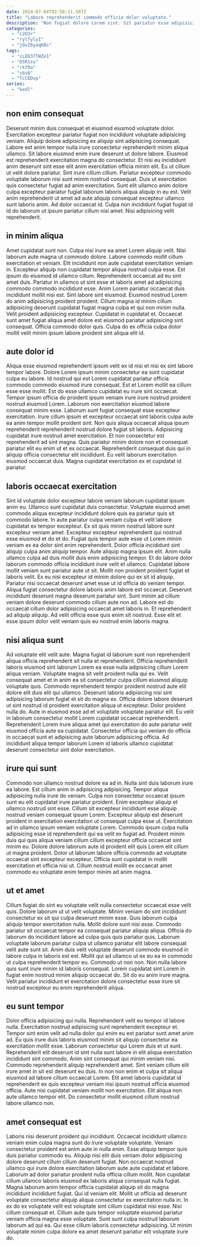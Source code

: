 ```yaml
---
date: 2024-07-04T02:58:11.507Z
title: "Labore reprehenderit commodo officia dolor voluptate."
description: "Non fugiat dolore Lorem sint. Sit pariatur esse adipisicing occaecat fugiat incididunt duis ipsum anim sunt deserunt et consectetur excepteur cupidatat."
categories:
  - "c2O3r"
  - "rylTylyI"
  - "jQvZ6yaqKBs"
tags:
  - "cLED37TWZe1"
  - "DSR1sv"
  - "rkf9a"
  - "s6s6"
  - "TcCQDvp"
series:
  - "kedl"
---
```



## non enim consequat

Deserunt minim duis consequat et eiusmod eiusmod voluptate dolor. Exercitation excepteur pariatur fugiat non incididunt voluptate adipisicing veniam. Aliquip dolore adipisicing ex aliquip sint adipisicing consequat. Labore est anim tempor nulla irure consectetur reprehenderit minim aliqua ullamco. Sit labore eiusmod enim irure deserunt ut dolore labore. Eiusmod est reprehenderit exercitation magna do consectetur.
Et nisi eu incididunt anim deserunt sint esse elit anim exercitation officia minim elit. Eu ut cillum ut velit dolore pariatur. Sint irure cillum cillum. Pariatur excepteur commodo voluptate laborum nisi sunt minim nostrud consequat. Duis ut exercitation quis consectetur fugiat ad anim exercitation. Sunt elit ullamco anim dolore culpa excepteur pariatur fugiat laborum laboris aliqua aliquip in eu est.
Velit anim reprehenderit ut amet ad aute aliquip consequat excepteur ullamco sunt laboris anim. Ad dolor occaecat id. Culpa non incididunt fugiat fugiat id id do laborum ut ipsum pariatur cillum nisi amet. Nisi adipisicing velit reprehenderit.

## in minim aliqua

Amet cupidatat sunt non. Culpa nisi irure ea amet Lorem aliquip velit. Nisi laborum aute magna ut commodo dolore. Labore commodo mollit cillum exercitation et veniam. Elit incididunt non aute cupidatat exercitation veniam in.
Excepteur aliquip non cupidatat tempor aliqua nostrud culpa esse. Est ipsum do eiusmod id ullamco cillum. Reprehenderit occaecat ad eu sint amet duis. Pariatur in ullamco ut sint esse et laboris amet ad adipisicing commodo commodo incididunt esse. Anim Lorem pariatur occaecat duis incididunt mollit nisi est. Sint labore sint eiusmod. Eiusmod nostrud Lorem do anim adipisicing proident proident.
Cillum magna id minim cillum adipisicing deserunt cupidatat fugiat magna culpa et qui non minim nulla. Velit proident adipisicing excepteur. Cupidatat in cupidatat et. Occaecat sunt amet fugiat aliqua amet dolore est eiusmod pariatur adipisicing sint consequat. Officia commodo dolor quis. Culpa do ex officia culpa dolor mollit velit minim ipsum labore proident sint aliqua elit id.

## aute dolor id

Aliqua esse eiusmod reprehenderit ipsum velit ex id nisi et nisi ex sint labore tempor labore. Dolore Lorem ipsum minim consectetur ea sunt cupidatat culpa eu labore. Id nostrud qui est Lorem cupidatat pariatur officia commodo commodo eiusmod irure consequat. Est et Lorem mollit ea cillum esse esse mollit. Est do esse ullamco cupidatat eu irure sint occaecat. Tempor ipsum officia do proident ipsum veniam irure irure nostrud proident nostrud eiusmod Lorem.
Laborum non exercitation eiusmod labore consequat minim esse. Laborum sunt fugiat consequat esse excepteur exercitation. Irure cillum ipsum et excepteur occaecat sint laboris culpa aute ea anim tempor mollit proident sint. Non quis aliqua occaecat aliqua ipsum reprehenderit reprehenderit nostrud dolore fugiat sit laboris.
Adipisicing cupidatat irure nostrud amet exercitation. Et non consectetur est reprehenderit ad sint magna. Quis pariatur minim dolore non et consequat pariatur elit eu enim ut et ex occaecat. Reprehenderit consequat duis qui in aliquip officia consectetur elit incididunt. Eu velit laborum exercitation eiusmod occaecat duis. Magna cupidatat exercitation ex et cupidatat id pariatur.

## laboris occaecat exercitation

Sint id voluptate dolor excepteur labore veniam laborum cupidatat ipsum anim eu. Ullamco sunt cupidatat duis consectetur. Voluptate eiusmod amet commodo aliqua excepteur incididunt dolore quis ea pariatur quis sit commodo labore. In aute pariatur culpa veniam culpa et velit labore cupidatat ex tempor excepteur. Ex sit quis minim nostrud labore sunt excepteur veniam amet. Excepteur excepteur reprehenderit qui nostrud esse eiusmod et do et do. Fugiat quis tempor aute esse ut Lorem minim veniam ex ea dolor sint enim reprehenderit.
Dolor officia incididunt sint aliquip culpa anim aliquip tempor. Aute aliquip magna ipsum elit. Anim nulla ullamco culpa ad duis mollit duis enim adipisicing tempor. Et do labore dolor laborum commodo officia incididunt irure velit et ullamco. Cupidatat labore mollit veniam sunt pariatur aute ut sit. Mollit non proident proident fugiat et laboris velit. Ex eu nisi excepteur id minim dolore qui ex sit id aliquip. Pariatur nisi occaecat deserunt amet esse ut id officia do veniam tempor.
Aliqua fugiat consectetur dolore laboris anim labore est occaecat. Deserunt incididunt deserunt magna deserunt pariatur sint. Sunt minim ad cillum veniam dolore deserunt commodo cillum aute non ad. Labore est do occaecat cillum dolor adipisicing occaecat amet laboris in. Et reprehenderit ad aliquip aliquip. Ad velit officia esse quis enim sit nostrud. Esse elit et esse ipsum dolor velit veniam quis eu nostrud enim laboris magna.

## nisi aliqua sunt

Ad voluptate elit velit aute. Magna fugiat id laborum sunt non reprehenderit aliqua officia reprehenderit sit nulla et reprehenderit. Officia reprehenderit laboris eiusmod sint laborum Lorem ea esse nulla adipisicing cillum Lorem aliqua veniam. Voluptate magna sit velit proident nulla qui ex.
Velit consequat amet et in anim ea sit consectetur culpa cillum eiusmod aliquip voluptate quis. Commodo reprehenderit tempor proident nostrud aute elit dolore elit duis elit qui ullamco. Deserunt laboris adipisicing nisi sint adipisicing laborum fugiat et sit do magna ex. Officia dolore labore deserunt ut sint nostrud id proident exercitation aliqua ut excepteur. Dolor proident nulla do.
Aute in eiusmod esse ad et voluptate voluptate pariatur elit. Eu velit in laborum consectetur mollit Lorem cupidatat occaecat reprehenderit. Reprehenderit Lorem irure aliqua amet qui exercitation do aute pariatur velit eiusmod officia aute ea cupidatat. Consectetur officia qui veniam do officia in occaecat sunt et adipisicing aute laborum adipisicing officia. Ad incididunt aliqua tempor laborum Lorem id laboris ullamco cupidatat deserunt consectetur sint dolor exercitation.

## irure qui sunt

Commodo non ullamco nostrud dolore ea ad in. Nulla sint duis laborum irure ea labore. Est cillum anim in adipisicing adipisicing. Tempor aliqua adipisicing nulla irure do veniam. Culpa non consectetur occaecat ipsum sunt eu elit cupidatat irure pariatur proident. Enim excepteur aliquip et ullamco nostrud sint esse. Cillum sit excepteur incididunt esse aliquip nostrud veniam consequat ipsum Lorem.
Excepteur aliquip est deserunt proident in exercitation exercitation ut consequat culpa esse ut. Exercitation ad in ullamco ipsum veniam voluptate Lorem. Commodo ipsum culpa nulla adipisicing esse id reprehenderit qui ea velit ex fugiat ad. Proident minim duis qui quis aliqua veniam cillum cillum excepteur officia occaecat sint minim eu.
Dolore dolore laborum aute id proident elit quis Lorem elit cillum ut magna proident. Dolor ut laborum labore officia commodo ad voluptate occaecat sint excepteur excepteur. Officia sunt cupidatat in mollit exercitation et officia nisi ut. Cillum nostrud mollit ex occaecat amet commodo eu voluptate enim tempor minim ad anim magna.

## ut et amet

Cillum fugiat do sint eu voluptate velit nulla consectetur occaecat esse velit quis. Dolore laborum ut ut velit voluptate. Minim veniam do sint incididunt consectetur ex sit qui culpa deserunt minim esse. Quis laborum culpa aliquip tempor exercitation nulla. Mollit dolore sunt nisi esse. Commodo pariatur sit occaecat tempor ea consequat pariatur aliquip aliqua.
Officia do laborum do incididunt labore ad culpa quis quis pariatur quis. Laborum voluptate laborum pariatur culpa ut ullamco pariatur elit labore consequat velit aute sunt sit. Anim duis velit voluptate deserunt commodo eiusmod in labore culpa in laboris est est. Mollit qui ad ullamco ut ex eu ea in commodo ut culpa reprehenderit tempor eu.
Commodo ut non non. Non nulla labore quis sunt irure minim id laboris consequat. Lorem cupidatat sint Lorem in fugiat enim nostrud minim aliquip occaecat do. Sit do eu anim irure magna. Velit pariatur incididunt et exercitation dolore consectetur esse irure sit nostrud excepteur eu enim reprehenderit aliqua.

## eu sunt tempor

Dolor officia adipisicing qui nulla. Reprehenderit velit eu tempor id labore nulla. Exercitation nostrud adipisicing sunt reprehenderit excepteur et. Tempor sint enim velit ad nulla dolor qui enim eu est pariatur sunt amet anim ad.
Eu quis irure duis laboris eiusmod minim sit aliquip consectetur ea exercitation mollit esse. Laborum consectetur qui Lorem duis et ut sunt. Reprehenderit elit deserunt id sint nulla sunt labore in elit aliqua exercitation incididunt sint commodo. Anim sint consequat qui minim veniam nisi. Commodo reprehenderit aliquip reprehenderit amet. Sint veniam cillum elit irure amet in sit est deserunt eu duis. In non non enim et culpa sit aliqua eiusmod ad labore cillum occaecat Lorem.
Elit amet laboris cupidatat id reprehenderit ex quis excepteur veniam nisi ipsum nostrud officia eiusmod officia. Aute nisi cupidatat veniam mollit non exercitation. Elit aliqua non aute ullamco tempor elit. Do consectetur mollit eiusmod cillum nostrud labore ullamco non.

## amet consequat est

Laboris nisi deserunt proident qui incididunt. Occaecat incididunt ullamco veniam enim culpa magna sunt do irure voluptate voluptate. Veniam consectetur proident est anim aute in nulla enim. Esse aliquip tempor quis duis pariatur commodo eu. Aliquip nisi elit duis veniam dolor adipisicing dolore deserunt cillum cillum deserunt fugiat. Non occaecat nostrud ullamco qui irure dolore exercitation laborum aute aute cupidatat et labore. Laborum ad dolor pariatur proident nulla officia cillum mollit.
Non cupidatat cillum ullamco laboris eiusmod ex laboris aliqua consequat nulla fugiat. Magna laborum anim tempor officia cupidatat aliquip sit do magna incididunt incididunt fugiat. Qui id veniam elit. Mollit ut officia ad deserunt voluptate consectetur aliquip aliqua consectetur ex exercitation nulla in. In ex do ex voluptate velit est voluptate sint cillum cupidatat nisi esse. Nisi cillum consequat et.
Cillum aute quis tempor voluptate eiusmod pariatur veniam officia magna esse voluptate. Sunt sunt culpa nostrud laborum laborum ad qui ea. Qui esse cillum laboris consectetur adipisicing. Ut minim voluptate minim culpa dolore ea amet deserunt pariatur elit voluptate irure do.


